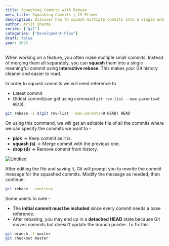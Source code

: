```yaml
---
title: Squashing Commits with Rebase
meta_title: Squashing Commits | CS Primer
description: Discover how to squash multiple commits into a single one using Git rebase to maintain a clean and concise commit history in 2025.
author: Arjit Sharma
series: ["git"]
categories: ["Development-Plus"]
draft: false
year: 2025
---
```



When working on a feature, you often make multiple small commits. Instead of merging them all separately, you can **squash** them into a single meaningful commit using **interactive rebase**. This makes your Git history cleaner and easier to read.

In order to squash commits we will need reference to 

- Latest commit
- Oldest commit(can get using command `git rev-list --max-parents=0 HEAD`).

```bash
git rebase -i $(git rev-list --max-parents=0 HEAD) HEAD
```

On using this command, we will get an editable file of all the commits where we can specify the commits we want to -

- **pick** → Keep commit as it is.
- **squash (s)** → Merge commit with the previous one.
- **drop (d)** → Remove commit from history.

![Untitled](https://res.cloudinary.com/dwa6rcttw/image/upload/v1741781865/Untitled_12_yqrqgf.png)

After editing the file and saving it, Git will prompt you to rewrite the commit message for the squashed commits. Modify the message as needed, then continue:

```bash
git rebase --continue
```

Some points to note - 

- The **initial commit must be included** since every commit needs a base reference.
- After rebasing, you may end up in a **detached HEAD** state because Git moves commits but doesn't update the branch pointer. To fix this:
    
```bash
git branch -f master
git checkout master
```